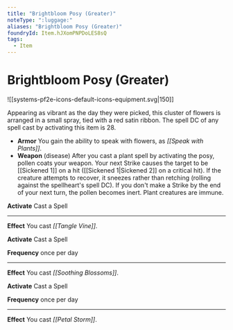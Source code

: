 ```yaml
---
title: "Brightbloom Posy (Greater)"
noteType: ":luggage:"
aliases: "Brightbloom Posy (Greater)"
foundryId: Item.hJXomPNPDoLES8sQ
tags:
  - Item
---
```


# Brightbloom Posy (Greater)
![[systems-pf2e-icons-default-icons-equipment.svg|150]]

Appearing as vibrant as the day they were picked, this cluster of flowers is arranged in a small spray, tied with a red satin ribbon. The spell DC of any spell cast by activating this item is 28.

*   **Armor** You gain the ability to speak with flowers, as _[[Speak with Plants]]_.
*   **Weapon** (disease) After you cast a plant spell by activating the posy, pollen coats your weapon. Your next Strike causes the target to be [[Sickened 1]] on a hit ([[Sickened 1|Sickened 2]] on a critical hit). If the creature attempts to recover, it sneezes rather than retching (rolling against the spellheart's spell DC). If you don't make a Strike by the end of your next turn, the pollen becomes inert. Plant creatures are immune.

**Activate** Cast a Spell

* * *

**Effect** You cast _[[Tangle Vine]]_.

**Activate** Cast a Spell

**Frequency** once per day

* * *

**Effect** You cast _[[Soothing Blossoms]]_.

**Activate** Cast a Spell

**Frequency** once per day

* * *

**Effect** You cast _[[Petal Storm]]_.
